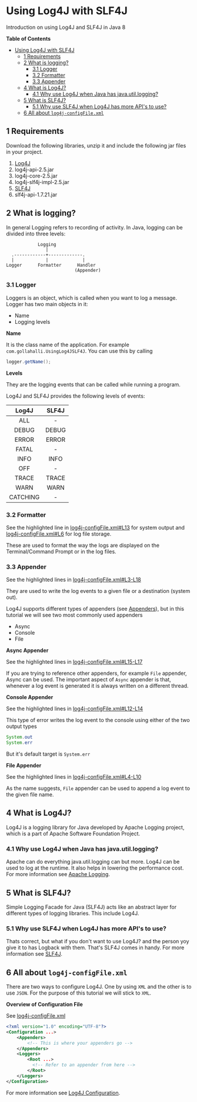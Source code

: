 # Using Log4J with SLF4J
Introduction on using Log4J and SLF4J in Java 8

**Table of Contents**

<!-- TOC depthFrom:1 depthTo:6 withLinks:1 updateOnSave:1 orderedList:0 -->

- [Using Log4J with SLF4J](#using-log4j-with-slf4j)
	- [1 Requirements](#1-requirements)
	- [2 What is logging?](#2-what-is-logging)
		- [3.1 Logger](#31-logger)
		- [3.2 Formatter](#32-formatter)
		- [3.3 Appender](#33-appender)
	- [4 What is Log4J?](#4-what-is-log4j)
		- [4.1 Why use Log4J when Java has java.util.logging?](#41-why-use-log4j-when-java-has-javautillogging)
	- [5 What is SLF4J?](#5-what-is-slf4j)
		- [5.1 Why use SLF4J when Log4J has more API's to use?](#51-why-use-slf4j-when-log4j-has-more-apis-to-use)
	- [6 All about `log4j-configFile.xml`](#6-all-about-log4j-configfilexml)

<!-- /TOC -->

## 1 Requirements

Download the following libraries, unzip it and include the following jar files in your project.

1. [Log4J](https://logging.apache.org/log4j/2.x/download.html)
  1. log4j-api-2.5.jar
  2. log4j-core-2.5.jar
  3. log4j-slf4j-impl-2.5.jar
2. [SLF4J](http://www.slf4j.org/download.html)
  1. slf4j-api-1.7.21.jar

## 2 What is logging?

In general Logging refers to recording of activity. In Java, logging can be divided into three levels:

```
            Logging
               |
  .------------+-------------.
  |            |             |
Logger      Formatter      Handler
                          (Appender)
```

### 3.1 Logger

Loggers is an object, which is called when you want to log a message. Logger has two main objects in it:

* Name
* Logging levels

**Name**

It is the class name of the application. For example `com.gollahalli.UsingLog4JSLF4J`. You can use this by calling

```java
logger.getName();
```

**Levels**

They are the logging events that can be called while running a program.

Log4J and SLF4J provides the following levels of events:

|   Log4J  | SLF4J |
|:--------:|:-----:|
| ALL      | -     |
| DEBUG    | DEBUG |
| ERROR    | ERROR |
| FATAL    | -     |
| INFO     | INFO  |
| OFF      | -     |
| TRACE    | TRACE |
| WARN     | WARN  |
| CATCHING | -     |

### 3.2 Formatter

See the highlighted line in [log4j-configFile.xml#L13](https://github.com/akshaybabloo/Using-Log4J-SLF4J/blob/master/src/com/gollahalli/log4j-configFile.xml#L13) for system output and  [log4j-configFile.xml#L6](https://github.com/akshaybabloo/Using-Log4J-SLF4J/blob/master/src/com/gollahalli/log4j-configFile.xml#L6) for log file storage.

These are used to format the way the logs are displayed on the Terminal/Command Prompt or in the log files.

### 3.3 Appender

See the highlighted lines in [log4j-configFile.xml#L3-L18](https://github.com/akshaybabloo/Using-Log4J-SLF4J/blob/master/src/com/gollahalli/log4j-configFile.xml#L3-L18)

They are used to write the log events to a given file or a destination (system out).

Log4J supports different types of appenders (see [Appenders](https://logging.apache.org/log4j/2.x/manual/appenders.html)), but in this tutorial we will see two most commonly used appenders

* Async
* Console
* File

**Async Appender**

See the highlighted lines in  [log4j-configFile.xml#L15-L17](https://github.com/akshaybabloo/Using-Log4J-SLF4J/blob/master/src/com/gollahalli/log4j-configFile.xml#L15-L17)

If you are trying to reference other appenders, for example `File` appender, Async can be used. The important aspect of `Async` appender is that, whenever a log event is generated it is always written on a different thread.

**Console Appender**

See the highlighted lines in [log4j-configFile.xml#L12-L14](https://github.com/akshaybabloo/Using-Log4J-SLF4J/blob/master/src/com/gollahalli/log4j-configFile.xml#L12-L14)

This type of error writes the log event to the console using either of the two output types

```Java
System.out
System.err
```

But it's default target is `System.err`

**File Appender**

See the highlighted lines in [log4j-configFile.xml#L4-L10](https://github.com/akshaybabloo/Using-Log4J-SLF4J/blob/master/src/com/gollahalli/log4j-configFile.xml#L4-L10)

As the name suggests, `File` appender can be used to append a log event to the given file name.

## 4 What is Log4J?

Log4J is a logging library for Java developed by Apache Logging project, which is a part of Apache Software Foundation Project.

### 4.1 Why use Log4J when Java has java.util.logging?

Apache can do everything java.util.logging can but more. Log4J can be used to log at the runtime. It also helps in lowering the performance cost. For more information see [Apache Logging](https://logging.apache.org/).

## 5 What is SLF4J?

Simple Logging Facade for Java (SLF4J) acts like an abstract layer for different types of logging libraries. This include Log4J.

### 5.1 Why use SLF4J when Log4J has more API's to use?

Thats correct, but what if you don't want to use Log4J? and the person yoy give it to has Logback with them. That's SLF4J comes in handy. For more information see [SLF4J](http://www.slf4j.org/).

## 6 All about `log4j-configFile.xml`

There are two ways to configure Log4J. One by using `XML` and the other is to use `JSON`. For the purpose of this tutorial we will stick to `XML`.

**Overview of Configuration File**

See [log4j-configFile.xml](https://github.com/akshaybabloo/Using-Log4J-SLF4J/blob/master/src/com/gollahalli/log4j-configFile.xml)

```xml
<?xml version="1.0" encoding="UTF-8"?>
<Configuration ...>
    <Appenders>
        <!-- This is where your appenders go -->
    </Appenders>
    <Loggers>
        <Root ...>
          <!-- Refer to an appender from here -->
        </Root>
    </Loggers>
</Configuration>
```

For more information see [Log4J Configuration](https://logging.apache.org/log4j/2.x/manual/configuration.html).
